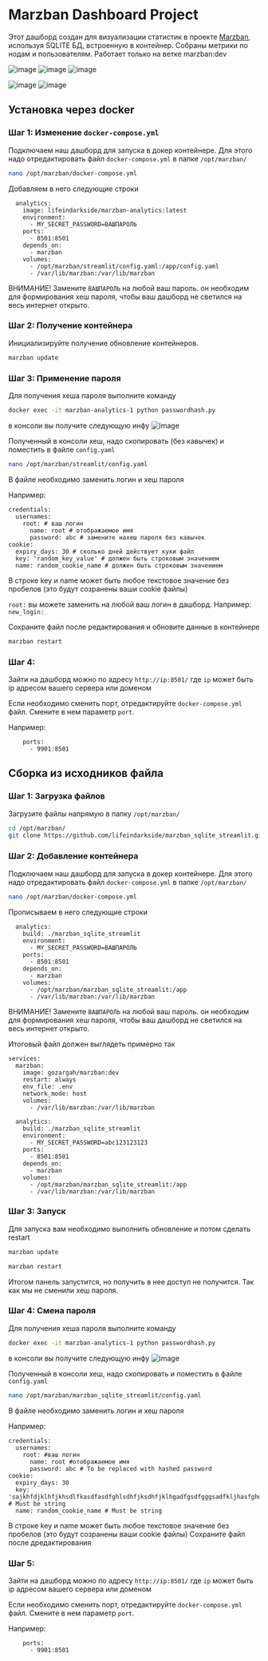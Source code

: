 # Marzban Dashboard Project

Этот дашборд создан для визуализации статистик в проекте [Marzban](https://github.com/Gozargah/Marzban), используя SQLITE БД, встроенную в контейнер.
Собраны метрики по нодам и пользователям. Работает только на ветке marzban:dev

![image](https://github.com/lifeindarkside/marzban_sqlite_streamlit/assets/66727826/2fd39235-9139-46a2-a734-2e200edf7861)
![image](https://github.com/lifeindarkside/marzban_sqlite_streamlit/assets/66727826/daaca12f-0e37-4542-a303-e44bb31c6b04)
![image](https://github.com/lifeindarkside/marzban_sqlite_streamlit/assets/66727826/6b54c4ce-f303-4bcb-8070-93ab9e8de191)

![image](https://github.com/lifeindarkside/marzban_mysql_streamlit/assets/66727826/8fcd7d19-1a5f-408d-8f83-7d5afc5da219)
![image](https://github.com/lifeindarkside/marzban_mysql_streamlit/assets/66727826/f55a79ec-2889-4897-8500-540a44c09b7b)


## Установка через docker

### Шаг 1: Изменение `docker-compose.yml`

Подключаем наш дашборд для запуска в докер контейнере. Для этого надо отредактировать файл `docker-compose.yml` в папке `/opt/marzban/` 

```bash
nano /opt/marzban/docker-compose.yml
```
Добавляем в него следующие строки
```
  analytics:
    image: lifeindarkside/marzban-analytics:latest
    environment: 
      - MY_SECRET_PASSWORD=ВАШПАРОЛЬ
    ports:
      - 8501:8501
    depends_on:
      - marzban
    volumes:
      - /opt/marzban/streamlit/config.yaml:/app/config.yaml
      - /var/lib/marzban:/var/lib/marzban
```

ВНИМАНИЕ! Замените `ВАШПАРОЛЬ` на любой ваш пароль. он необходим для формирования хеш пароля, чтобы ваш дашборд не светился на весь интернет открыто.

### Шаг 2: Получение контейнера

Инициализируйте получение обновление контейнеров.

```bash
marzban update
```

### Шаг 3: Применение пароля

Для получения хеша пароля выполните команду 

```bash
docker exec -it marzban-analytics-1 python passwordhash.py
```

в консоли вы получите следующую инфу 
![image](https://github.com/lifeindarkside/marzban_sqlite_streamlit/assets/66727826/767371a6-9de9-49a5-abce-573183036a6f)

Полученный в консоли хеш, надо скопировать (без кавычек) и поместить в файле `config.yaml`

```bash
nano /opt/marzban/streamlit/config.yaml
```

В файле необходимо заменить логин и хеш пароля

Например:

```
credentials:
  usernames:
    root: # ваш логин
      name: root # отображаемое имя
      password: abc # замените нахеш пароля без кавычек
cookie:
  expiry_days: 30 # сколько дней действует куки файл
  key: 'random_key_value' # должен быть строковым значением
  name: random_cookie_name # должен быть строковым значением
```
В строке key и name может быть любое текстовое значение без пробелов (это будут созранены ваши cookie файлы)

`root:` вы можете заменить на любой ваш логин в дашборд. Например: `new_login:`

Сохраните файл после редактирования и обновите данные в контейнере

```bash
marzban restart
```

### Шаг 4:
Зайти на дашборд можно по адресу 
`http://ip:8501/`
где `ip` может быть ip адресом вашего сервера или доменом

Если необходимо сменить порт, отредактируйте `docker-compose.yml` файл. Смените в нем параметр `port`.

Например:
```
    ports:
      - 9901:8501
```




## Сборка из исходников файла

### Шаг 1: Загрузка файлов

Загрузите файлы напрямую в папку `/opt/marzban/`

```bash
cd /opt/marzban/
git clone https://github.com/lifeindarkside/marzban_sqlite_streamlit.git
```

### Шаг 2: Добавление контейнера

Подключаем наш дашборд для запуска в докер контейнере. Для этого надо отредактировать файл `docker-compose.yml` в папке `/opt/marzban/` 

```bash
nano /opt/marzban/docker-compose.yml
```

Прописываем в него следующие строки
```
  analytics:
    build: ./marzban_sqlite_streamlit
    environment: 
      - MY_SECRET_PASSWORD=ВАШПАРОЛЬ
    ports:
      - 8501:8501
    depends_on:
      - marzban
    volumes:
      - /opt/marzban/marzban_sqlite_streamlit:/app
      - /var/lib/marzban:/var/lib/marzban
```

ВНИМАНИЕ! Замените `ВАШПАРОЛЬ` на любой ваш пароль. он необходим для формирования хеш пароля, чтобы ваш дашборд не светился на весь интернет открыто.

Итоговый файл должен выглядеть примерно так
```
services:
  marzban:
    image: gozargah/marzban:dev
    restart: always
    env_file: .env
    network_mode: host
    volumes:
      - /var/lib/marzban:/var/lib/marzban

  analytics:
    build: ./marzban_sqlite_streamlit
    environment: 
      - MY_SECRET_PASSWORD=abc123123123
    ports:
      - 8501:8501
    depends_on:
      - marzban
    volumes:
      - /opt/marzban/marzban_sqlite_streamlit:/app
      - /var/lib/marzban:/var/lib/marzban
```

### Шаг 3: Запуск

Для запуска вам необходимо выполнить обновление и потом сделать restart

```bash
marzban update
```

```bash
marzban restart
```

Итогом панель запустится, но получить в нее доступ не получится. Так как мы не сменили хеш пароля.

### Шаг 4: Смена пароля

Для получения хеша пароля выполните команду 

```bash
docker exec -it marzban-analytics-1 python passwordhash.py
```

в консоли вы получите следующую инфу 
![image](https://github.com/lifeindarkside/marzban_sqlite_streamlit/assets/66727826/767371a6-9de9-49a5-abce-573183036a6f)

Полученный в консоли хеш, надо скопировать и поместить в файле `config.yaml`

```bash
nano /opt/marzban/marzban_sqlite_streamlit/config.yaml
```

В файле необходимо заменить логин и хеш пароля

Например:

```
credentials:
  usernames:
    root: #ваш логин
      name: root #отображаемое имя
      password: abc # To be replaced with hashed password
cookie:
  expiry_days: 30
  key: 'sajkhfdjklhfjkhsdlfkasdfasdfghlsdhfjksdhfjklhgadfgsdfgggsadfkljhasfghddfshdfhfgh9ogsdfgsdfgwwrhfgjrufgheruhwewerwerwergf' # Must be string
  name: random_cookie_name # Must be string
```
В строке key и name может быть любое текстовое значение без пробелов (это будут созранены ваши cookie файлы)
Сохраните файл после дредактирования

### Шаг 5:
Зайти на дашборд можно по адресу 
`http://ip:8501/`
где `ip` может быть ip адресом вашего сервера или доменом

Если необходимо сменить порт, отредактируйте `docker-compose.yml` файл. Смените в нем параметр `port`.

Например:
```
    ports:
      - 9901:8501
```





